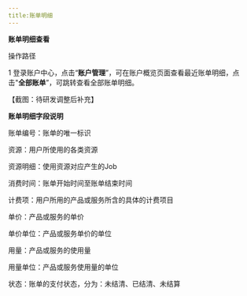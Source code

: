 ```yaml
---
title:账单明细
---
```


**账单明细查看**

操作路径

1 登录账户中心，点击“**账户管理**”，可在账户概览页面查看最近账单明细，点击"**全部账单**”，可跳转查看全部账单明细。

【截图：待研发调整后补充】

**账单明细字段说明**

账单编号：账单的唯一标识

资源：用户所使用的各类资源

资源明细：使用资源对应产生的Job

消费时间：账单开始时间至账单结束时间

计费项：用户所用的产品或服务所含的具体的计费项目

单价：产品或服务的单价

单价单位：产品或服务单价的单位

用量：产品或服务的使用量

用量单位：产品或服务使用量的单位

状态：账单的支付状态，分为：未结清、已结清、未结算
